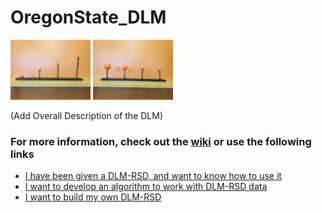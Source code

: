 # OregonState_DLM 

<img src="https://github.com/OSU-Geomatics/OregonState_DLM/blob/master/doc/img/RSDlenghs.jpg" width="128">
<img src="https://github.com/OSU-Geomatics/OregonState_DLM/blob/master/doc/img/RSDweights.jpg" width="128">

(Add Overall Description of the DLM)

### For more information, check out the [wiki](home) or use the following links

- [I have been given a DLM-RSD, and want to know how to use it](https://github.com/OSU-Geomatics/OregonState_DLM/wiki/How-To-Use-a-DLM-RSD)
- [I want to develop an algorithm to work with DLM-RSD data](https://github.com/OSU-Geomatics/OregonState_DLM/wiki/How-To-Contribute)
- [I want to build my own DLM-RSD](https://github.com/OSU-Geomatics/OregonState_DLM/wiki/Design-And-Fabrication)